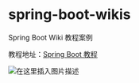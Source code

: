 # spring-boot-wikis

Spring Boot Wiki 教程案例

教程地址：[Spring Boot 教程](http://www.imooc.com/wiki/springbootlesson)

![在这里插入图片描述](https://img-blog.csdnimg.cn/2020052216034740.png?x-oss-process=image/watermark,type_ZmFuZ3poZW5naGVpdGk,shadow_10,text_aHR0cHM6Ly9ibG9nLmNzZG4ubmV0L3dvc2hpc2FuZ3Nhbmc=,size_16,color_FFFFFF,t_70#pic_center)
